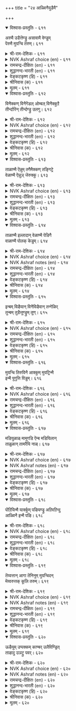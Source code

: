 +++
title = "२४ आळ्विनैयुडैमै"

+++


<details open><summary>विश्वास-प्रस्तुतिः - ६११</summary>

अरुमै उडैत्तॆण्ड्रु असावामै वेण्डुम्  
पॆरुमै मुयऱ्चि तरुम्।       ६११
</details>

<details><summary>श्री-राम-देशिकः - ६११</summary>

अधिकारः ६२. प्रयत्नशीलत्वम्  
साध्यमिदमित्येतां मतिं त्यक्त्वा प्रयत्यताम् ।  
स एव यत्नस्ते दद्यात् बलं कार्यसमापने ॥ ६११॥
</details>

<details><summary>NVK Ashraf choice (en) - ६११</summary>

०६११
Do not give up saying "It is impossible".
Effort will overcome.
(P.S. Sundaram)
</details>

<details><summary>रामचन्द्र-दीक्षितः (en) - ६११</summary>

611\. arumai uṭaittu eṉṟu acāvāmai vēṇṭum;  
perumai muyaṟci tarum.

611\. “Do not give up (your task) saying ‘O’ It is very difficult." The art of doing it comes of exertion.  
</details>

<details><summary>शुद्धानन्द-भारती (en) - ६११</summary>

1\. அருமை உடைத்தென்று அசாவாமை வேண்டும்  
பெருமை முயற்சி தரும்.  
Feel not frustrate saying "Tis hard".  
Who tries attains striving's reward.        611  
</details>

<details><summary>वेङ्कटकृष्ण (हि) - ६११</summary>

611
दुष्कर यह यों समझकर, होना नहीं निरास ।  
जानो योग्य महानता, देगा सतत प्रयास ॥
</details>

<details><summary>श्रीनिवास (क) - ६११</summary>

611. इदु मुगिसलु कष्टसाध्यवादुदु ऎन्दु अधीरतॆगॊळगागबारदु; प्रयत्नदिन्द हिरिमॆयु लइसुत्तदॆ.

</details>

<details><summary>मूलम् - ६११</summary>

अरुमै उडैत्तॆण्ड्रु असावामै वेण्डुम्  
पॆरुमै मुयऱ्चि तरुम्।       ६११
</details>

<details open><summary>विश्वास-प्रस्तुतिः - ६१२</summary>

विनैक्कण् विनैगॆडल् ओम्बल् विनैक्कुऱै  
तीर्न्दारिन् तीर्न्दण्ड्रु उलगु।       ६१२
</details>

<details><summary>श्री-राम-देशिकः - ६१२</summary>

जहाति तं नरं लोको यः कर्तव्यं परित्यजेत् ।  
तस्मात् प्रयत्नशून्यत्वं मुञ्च कर्तव्यकर्मसु ॥ ६१२॥
</details>

<details><summary>NVK Ashraf choice (en) - ६१२</summary>

०६१२
Leave no task incomplete,
For the world gives up those who give up. *
(P.S. Sundaram)
</details>

<details><summary>रामचन्द्र-दीक्षितः (en) - ६१२</summary>

612\. viṉaikkaṇ viṉaikeṭal ōmpal-viṉaik kuṟai  
tīrntāriṉ tīrntaṉṟu, ulaku!.

612\. Do not give up your task in the middle; for the world will abandon those who leave their task unfinished.  
</details>

<details><summary>शुद्धानन्द-भारती (en) - ६१२</summary>

2\. வினைக்கண் வினைகெடல் ஓம்பல் வினைக்குறை  
தீர்ந்தாரின் தீர்ந்தன்று உலகு.  
In doing work don't break and shirk  
The world will quit who quits his work.        612  
</details>

<details><summary>वेङ्कटकृष्ण (हि) - ६१२</summary>

612
ढीला पड़ना यत्न में, कर दो बिलकुल त्याग ।  
त्यागेंगे जो यत्न को, उन्हें करे जग त्याग ॥
</details>

<details><summary>श्रीनिवास (क) - ६१२</summary>

612. कॆलसवन्नु पूर्तिमाडदॆ अर्धदल्लि कैबिट्टवरन्नु लोकवू कैबिडुवुदु; अदरिन्द हिडिद कॆलसदल्लि बरुव
ऎडरुतॊडरुगळन्नू लक्ष्यदल्लिट्टुकॊळ्ळबेकु.

</details>

<details><summary>मूलम् - ६१२</summary>

विनैक्कण् विनैगॆडल् ओम्बल् विनैक्कुऱै  
तीर्न्दारिन् तीर्न्दण्ड्रु उलगु।       ६१२
</details>

<details open><summary>विश्वास-प्रस्तुतिः - ६१३</summary>

ताळाण्मै ऎन्नुम् तगैमैक्कण् तङ्गिट्रे  
वेळाण्मै ऎन्नुञ् जॆरुक्कु।       ६१३
</details>

<details><summary>श्री-राम-देशिकः - ६१३</summary>

परोपकरणे बुद्धिस्तेषामेव प्रवर्तते ।  
अकुण्ठितप्रयत्नारव्यगुणेन सहितास्तु ये ॥ ६१३॥
</details>

<details><summary>NVK Ashraf choice (en) - ६१३</summary>

०६१३
The pride of being a philanthropist belongs to those
Who have that quality called perseverance. * 
(G. Vanmikanathan)
</details>

<details><summary>रामचन्द्र-दीक्षितः (en) - ६१३</summary>

613\. tāḷāṇmai eṉṉum takaimaikkaṇ taṅkiṟṟē-  
vēḷāṇmai eṉṉum cerukku.

613\. The greatness which consists in helping others dwells in the virtue of persevering effort.  
</details>

<details><summary>शुद्धानन्द-भारती (en) - ६१३</summary>

3\. தாளாண்மை என்னும் தகைமைக்கண் தங்கிற்றே  
வேளாண்மை என்னுஞ் செருக்கு.  
On excellence of industry  
Depends magnanimous bounty.        613  
</details>

<details><summary>वेङ्कटकृष्ण (हि) - ६१३</summary>

613
यत्नशीलता जो रही, उत्तम गुणस्वरूप ।  
उसपर स्थित है श्रेष्ठता, परोपकार स्वरूप ॥
</details>

<details><summary>श्रीनिवास (क) - ६१३</summary>

613. परोपकारवॆन्नुव सिरियु, मानुष प्रयत्नवॆन्नुव हिरिय गुणदल्लि नॆलसिरुवुदु.

</details>

<details><summary>मूलम् - ६१३</summary>

ताळाण्मै ऎन्नुम् तगैमैक्कण् तङ्गिट्रे  
वेळाण्मै ऎन्नुञ् जॆरुक्कु।       ६१३
</details>

<details open><summary>विश्वास-प्रस्तुतिः - ६१४</summary>

ताळाण्मै इल्लादान् वेळाण्मै पेडिगै  
वाळाण्मै पोलक् कॆडुम्।       ६१४
</details>

<details><summary>श्री-राम-देशिकः - ६१४</summary>

परोपकारं कर्तुं न शक्नुयाद्यत्नवर्जितः ।  
करवर्तिकृपाणोऽपि भीरुः किं कर्तुमर्हति ॥ ६१४॥
</details>

<details><summary>NVK Ashraf choice (en) - ६१४</summary>

०६१४
The liberality of the indolent man will not endure,
Like a sword in eunuch's hand.*
(V.V.S. Aiyar)
</details>

<details><summary>NVK Ashraf notes (en) - ६१४</summary>

६१४. Valluvar has used this simile of “sword in eunuch’s hand” at least thrice in the Kural. In ७२६ he asks “What use is a sword to cowards and books to those who fear assembly?” * ((P.S. Sundaram), (N.V.K. Ashraf)). And in ७२७, he says “As a sword to a eunuch before his foes, is the learning to one who fears assembly.” * ((G.U. Pope), (V.V.S. Aiyar))
</details>

<details><summary>रामचन्द्र-दीक्षितः (en) - ६१४</summary>

614\. tāḷāṇmai illātāṉ vēḷāṇmai, pēṭi kai  
vāḷ āṇmai pōla, keṭum.

614\. The service of one with no persevering effort is vain like the sword wielded by a hermaphrodite.  
</details>

<details><summary>शुद्धानन्द-भारती (en) - ६१४</summary>

4\. தாளாண்மை இல்லாதான் வேளாண்மை பேடிகை  
வாளாண்மை போலக் கெடும்.  
Bounty of man who never strives  
Like sword in eunuch's hand it fails.        614  
</details>

<details><summary>वेङ्कटकृष्ण (हि) - ६१४</summary>

614
यों है उद्यमरहित का, करना परोपकार ।  
कोई कायर व्यर्थ ज्यों, चला रहा तलवार ॥
</details>

<details><summary>श्रीनिवास (क) - ६१४</summary>

614. मनुष्य प्रयत्नविल्लदवन परोपकारवु, हेडियु कैयल्लि कत्ति हिडिदु बल्लाळ्तनवन्नु तोरिदन्तॆ
व्यर्थवागुवुदु.

</details>

<details><summary>मूलम् - ६१४</summary>

ताळाण्मै इल्लादान् वेळाण्मै पेडिगै  
वाळाण्मै पोलक् कॆडुम्।       ६१४
</details>

<details open><summary>विश्वास-प्रस्तुतिः - ६१५</summary>

इन्बम् विऴैयान् विनैविऴैवान् तन्गेळिर्  
तुन्बम् तुडैत्तूण्ड्रुम् तूण्।       ६१५
</details>

<details><summary>श्री-राम-देशिकः - ६१५</summary>

यः सुखेच्छां परित्यज्य कर्मण्येव कृतादर्ः ।  
स तु स्वीयजनक्लेशं वारयेत् स्तम्भतां गतः ॥ ६१५॥
</details>

<details><summary>NVK Ashraf choice (en) - ६१५</summary>

०६१५
A pillar of comfort to his friends is he
Who scorns delight and loves labour. *
(P.S. Sundaram)
</details>

<details><summary>रामचन्द्र-दीक्षितः (en) - ६१५</summary>

615\. iṉpam viḻaiyāṉ, viṉai viḻaivāṉ taṉ kēḷir  
tuṉpam tuṭaittu ūṉṟum tūṇ.

615\. One who does not seek pleasure but delights in work will be a pillar of support to one’s relatives in their sorrow.  
</details>

<details><summary>शुद्धानन्द-भारती (en) - ६१५</summary>

5\. இன்பம் விழையான் வினைவிழைவான் தன்கேளிர்  
துன்பம் துடைத்தூன்றும் தூண்.  
Work who likes and not pleasure  
Wipes grief of friends, pillar secure.        615  
</details>

<details><summary>वेङ्कटकृष्ण (हि) - ६१५</summary>

615
जिसे न सुख की चाह है, कर्म-पूर्ति है चाह ।  
स्तंभ बने वह थामता, मिटा बन्धुजन-आह ॥
</details>

<details><summary>श्रीनिवास (क) - ६१५</summary>

615. तन्न सुखवन्नु बयसदॆ, कैकॊण्ड कॆलसवन्नु प्रीतिसुववनु तन्न बन्धुगळ सङ्कटवन्नु तॊडॆदु हाकलु ताळिनिल्लुव
आधार कम्बवागुवनु.

</details>

<details><summary>मूलम् - ६१५</summary>

इन्बम् विऴैयान् विनैविऴैवान् तन्गेळिर्  
तुन्बम् तुडैत्तूण्ड्रुम् तूण्।       ६१५
</details>

<details open><summary>विश्वास-प्रस्तुतिः - ६१६</summary>

मुयऱ्चि तिरुविनै आक्कुम् मुयट्रिन्मै  
इन्मै पुगुत्ति विडुम्।       ६१६
</details>

<details><summary>श्री-राम-देशिकः - ६१६</summary>

सम्पदं सर्वदा दद्यात् व्यवसायो महीभुजाम् ।  
दारिद्र्यं तस्य जनयेत् व्यवसायविहीनता ॥ ६१६॥
</details>

<details><summary>NVK Ashraf choice (en) - ६१६</summary>

०६१६
Exertion leads to wealth;
Lack of it brings forth poverty. *
(P.S. Sundaram)
</details>

<details><summary>रामचन्द्र-दीक्षितः (en) - ६१६</summary>

616\. muyaṟci-tiruviṉai ākkum; muyaṟṟu iṉmai  
iṉmai pukuttiviṭum.

616\. Exertion achieves wealth; absence of it brings on poverty.  
</details>

<details><summary>शुद्धानन्द-भारती (en) - ६१६</summary>

6\. முயற்சி திருவினை யாக்கும் முயற்றின்மை  
இன்மை புகுத்தி விடும்.  
Industry adds prosperity  
Indolence brings but poverty.        616  
</details>

<details><summary>वेङ्कटकृष्ण (हि) - ६१६</summary>

616
बढ़ती धन-संपत्ति की, कर देता है यत्न ।  
दारिद्रय को घुसेड़ कर, देता रहे अयत्न ॥
</details>

<details><summary>श्रीनिवास (क) - ६१६</summary>

616. प्रयत्नदिन्द सिरियु बॆळॆयुवुदु; प्रयत्नविल्लदिद्दरॆ दारिद्र्यवु होगुवुदु.

</details>

<details><summary>मूलम् - ६१६</summary>

मुयऱ्चि तिरुविनै आक्कुम् मुयट्रिन्मै  
इन्मै पुगुत्ति विडुम्।       ६१६
</details>

<details open><summary>विश्वास-प्रस्तुतिः - ६१७</summary>

मडियुळाळ् मामुगडि ऎन्ब मडियिलान्  
ताळुळान् तामरैयि नाळ्।       ६१७
</details>

<details><summary>श्री-राम-देशिकः - ६१७</summary>

अलक्ष्मीः स्ग्यामला ज्येष्ठा निवसेदलसाश्रिता ।  
आलस्यवर्जिते पुंसि वर्तते पद्मसम्भवा ॥ ६१७॥
</details>

<details><summary>NVK Ashraf choice (en) - ६१७</summary>

०६१७
The black ogress 'misfortune' lurks in laziness,
While goddess 'fortune' lingers in active men. *
(Satguru Subramuniyaswami)
</details>

<details><summary>NVK Ashraf notes (en) - ६१७</summary>

६१७. (J. Narayanaswamy) provides an interesting translation, though not close to the original: "Where sloth resides total darkness prevails; where industry thrives, brightness radiates like lotus". The meaning of the couplet is best summed by (K. Krishnaswamy & Vijaya Ramkumar): "Misfortune will befall the indolent, while the goddess of wealth will attend the hardworking".
</details>

<details><summary>रामचन्द्र-दीक्षितः (en) - ६१७</summary>

617\. 'maṭi uḷāḷ, mā mukaṭi' eṉpa; maṭi ilāṉ  
tāḷ uḷāḷ, tāmaraiyiṉāḷ.

617\. Goddess of misfortune dwells in sloth; the Goddess of fortune lives in exertion.  
</details>

<details><summary>शुद्धानन्द-भारती (en) - ६१७</summary>

7\. மடியுளாள் மாமுகடி என்ப மடியிலான்  
தாளுளாள் தாமரையி னாள்.  
Illuck abides with sloth they say  
*Laxmi's gifts with labourers stay.        617  
</details>

<details><summary>वेङ्कटकृष्ण (हि) - ६१७</summary>

617
करती है आलस्य में, काली ज्येष्ठा वास ।  
यत्नशील के यत्न में, कमला का है वास ॥
</details>

<details><summary>श्रीनिवास (क) - ६१७</summary>

617. ऒब्बन आलस्यदल्लि दरिद्रलक्ष्मि नॆलसि आळुवळु. आलस्यविल्लदवन प्रयत्नदल्लि भाग्यलक्ष्मि नॆलॆसुवळु ऎन्दु
(बल्लवरु) हेळुत्तारॆ.

</details>

<details><summary>मूलम् - ६१७</summary>

मडियुळाळ् मामुगडि ऎन्ब मडियिलान्  
ताळुळान् तामरैयि नाळ्।       ६१७
</details>

<details open><summary>विश्वास-प्रस्तुतिः - ६१८</summary>

पॊऱियिन्मै यार्क्कुम् पऴियण्ड्रु अऱिवऱिन्दु  
आळ्विनै इन्मै पऴि।       ६१८
</details>

<details><summary>श्री-राम-देशिकः - ६१८</summary>

ज्ञात्वा यथावक्तार्येषु यत्नः स्वीक्रियतां त्वया ।  
विधिना निष्फले यत्ने न निन्द्यस्त्वं भविष्यसि ॥ ६१८॥
</details>

<details><summary>NVK Ashraf choice (en) - ६१८</summary>

०६१८
Ill-luck is never blamed. What is blamed
Is knowledge without exertion.
(P.S. Sundaram)
</details>

<details><summary>रामचन्द्र-दीक्षितः (en) - ६१८</summary>

618\. poṟi iṉmai yārkkum paḻi aṉṟu; aṟivu aṟintu,  
āḷviṉai iṉmai paḻi.

618\. Ill-luck is no disgrace; but it is a disgrace if one does not exert himself as to what should be done.  
</details>

<details><summary>शुद्धानन्द-भारती (en) - ६१८</summary>

8\. பொறியின்மை யார்க்கும் பழியன்று அறிவறிந்து  
ஆள்வினை இன்மை பழி.  
Misfortune is disgrace to none  
The shame is nothing learnt or done.        618  
</details>

<details><summary>वेङ्कटकृष्ण (हि) - ६१८</summary>

618
यदि विधि नहिं अनुकूल है, तो न किसी का दोष ।  
खूब जान ज्ञातव्य को, यत्न न करना दोष ॥
</details>

<details><summary>श्रीनिवास (क) - ६१८</summary>

618. दारिद्र्यवु यारिगू दोषवल्ल; अरिविनिन्द विचारमाडि प्रयत्न माडदिद्दरॆ अदु दोषवागुवुदु.

</details>

<details><summary>मूलम् - ६१८</summary>

पॊऱियिन्मै यार्क्कुम् पऴियण्ड्रु अऱिवऱिन्दु  
आळ्विनै इन्मै पऴि।       ६१८
</details>

<details open><summary>विश्वास-प्रस्तुतिः - ६१९</summary>

तॆय्वत्तान् आगा तॆनिनुम् मुयऱ्चिदन्  
मॆय्वरुत्तक् कूलि तरुम्।       ६१९
</details>

<details><summary>श्री-राम-देशिकः - ६१९</summary>

विधौ ते प्रतिकूलेऽपि मा यत्नं त्यज सर्वदा ।  
अलब्धेऽपि फले कायक्लेशो नैव वृथा भवेत् ॥ ६१९॥
</details>

<details><summary>NVK Ashraf choice (en) - ६१९</summary>

०६१९
Even though God be against,
Effort is bound to pay the wages of labour. *
(V.V.S. Aiyar)
</details>

<details><summary>NVK Ashraf notes (en) - ६१९</summary>

६१९. The word "तॆय्वम्" has also been translated sometimes as "fate" as in the case of "वगुत्तान्" in couplet ३७७. Relevant here is the translation of a similar passage from Naladiyar – a Jaina classic beyond doubt. "Though fortune forsake him and fate frown on him॥॥॥" Translator S. Anavaratavinayakam Pillai here has chosen to render the word "तॆय्वम्" as "fate".
</details>

<details><summary>रामचन्द्र-दीक्षितः (en) - ६१९</summary>

619\. teyvattāṉ ākātueṉiṉum, muyaṟci taṉ  
mey varuttak kūli tarum.

619\. Though fate should ordain failure, bodily exertion will yield its own reward.  
</details>

<details><summary>शुद्धानन्द-भारती (en) - ६१९</summary>

9\. தெய்வத்தான் ஆகாது எனினும் முயற்சிதன்  
மெய்வருத்தக் கூலி தரும்.  
Though fate is against fulfilment  
Hard labour has ready payment.        619  
</details>

<details><summary>वेङ्कटकृष्ण (हि) - ६१९</summary>

619
यद्यपि मिले न दैववश, इच्छित फल जो भोग्य ।  
श्रम देगा पारिश्रमिक, निज देह-श्रम-योग्य ॥
</details>

<details><summary>श्रीनिवास (क) - ६१९</summary>

619. दैवविधिय कारणदिन्द ऒन्दु कॆलस फलिसदॆ होदरू प्रयत्नवु तन्न शरीरश्रमद कूलियागि फलवन्नु नीडुत्तदॆ.

</details>

<details><summary>मूलम् - ६१९</summary>

तॆय्वत्तान् आगा तॆनिनुम् मुयऱ्चिदन्  
मॆय्वरुत्तक् कूलि तरुम्।       ६१९
</details>

<details open><summary>विश्वास-प्रस्तुतिः - ६२०</summary>

ऊऴैयुम् उप्पक्कम् काण्बर् उलैविण्ड्रित्  
ताऴादु उञट्रु पवर्।       ६२०
</details>

<details><summary>श्री-राम-देशिकः - ६२०</summary>

विनालस्यं कर्मलोपमन्तरा यत्नवान् नरः ।  
प्रतिकूलं विघिं चापि स कदाचिद्विजेष्यति ॥ ६२०॥
</details>

<details><summary>NVK Ashraf choice (en) - ६२०</summary>

०६२०
Those who never get tired of striving undauntedly
Shall leave even Fate behind.
( Shuddhananda Bharatiar), (P.S. Sundaram)
</details>

<details><summary>NVK Ashraf notes (en) - ६२०</summary>

६२०. Compare with ३८० "What is there mightier than fate? For it overtakes us in spite of our plans to overcome it" * - (Satguru Subramuniyaswami), (N.V.K. Ashraf)
</details>

<details><summary>रामचन्द्र-दीक्षितः (en) - ६२०</summary>

620\. ūḻaiyum uppakkam kāṇpar-ulaivu iṉṟit  
tāḻātu uñaṟṟupavar.

620\. Those who labour hard, undaunted by obstacles will overcome destiny.  
</details>

<details><summary>शुद्धानन्द-भारती (en) - ६२०</summary>

10\. ஊழையும் உப்பக்கம் காண்பர் உலைவின்றித்  
தாழாது உஞற்று பவர்  
Tireless Toiler's striving hand  
Shall leave even the fate behind.        620  
</details>

<details><summary>वेङ्कटकृष्ण (हि) - ६२०</summary>

620
विधि पर भी पाते विजय, जो हैं उद्यमशील ।  
सतत यत्न करते हुए, बिना किये कुछ ढील ॥
</details>

<details><summary>श्रीनिवास (क) - ६२०</summary>

620. दणॆविल्लदॆ, ऎदॆगुन्ददॆ प्रयत्नशीलरागिरुववरु (तम्मन्नु काडुव) विधियन्नु तम्म बॆन्न हिन्दॆ काणुवरु.
(विधियिन्द पारागुवरु)
</details>

<details><summary>मूलम् - ६२०</summary>

ऊऴैयुम् उप्पक्कम् काण्बर् उलैविण्ड्रित्  
ताऴादु उञट्रु पवर्।       ६२०
</details>
